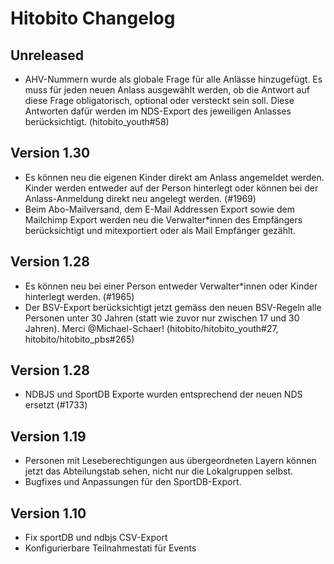 # Hitobito Changelog

## Unreleased

* AHV-Nummern wurde als globale Frage für alle Anlässe hinzugefügt. Es muss für jeden neuen Anlass ausgewählt werden, ob die Antwort auf diese Frage obligatorisch, optional oder versteckt sein soll. Diese Antworten dafür werden im NDS-Export des jeweiligen Anlasses berücksichtigt. (hitobito_youth#58)

## Version 1.30

* Es können neu die eigenen Kinder direkt am Anlass angemeldet werden. Kinder werden entweder auf der Person hinterlegt oder können bei der Anlass-Anmeldung direkt neu angelegt werden. (#1969)
* Beim Abo-Mailversand, dem E-Mail Addressen Export sowie dem Mailchimp Export werden neu die Verwalter*innen des Empfängers berücksichtigt und mitexportiert oder als Mail Empfänger gezählt.

## Version 1.28

* Es können neu bei einer Person entweder Verwalter*innen oder Kinder hinterlegt werden. (#1965)
* Der BSV-Export berücksichtigt jetzt gemäss den neuen BSV-Regeln alle Personen unter 30 Jahren (statt wie zuvor nur zwischen 17 und 30 Jahren). Merci @Michael-Schaer! (hitobito/hitobito_youth#27, hitobito/hitobito_pbs#265)

## Version 1.28

* NDBJS und SportDB Exporte wurden entsprechend der neuen NDS ersetzt (#1733)

## Version 1.19

* Personen mit Leseberechtigungen aus übergeordneten Layern können jetzt das Abteilungstab sehen, nicht nur die Lokalgruppen selbst.
* Bugfixes und Anpassungen für den SportDB-Export.

## Version 1.10

*   Fix sportDB und ndbjs CSV-Export
*   Konfigurierbare Teilnahmestati für Events
